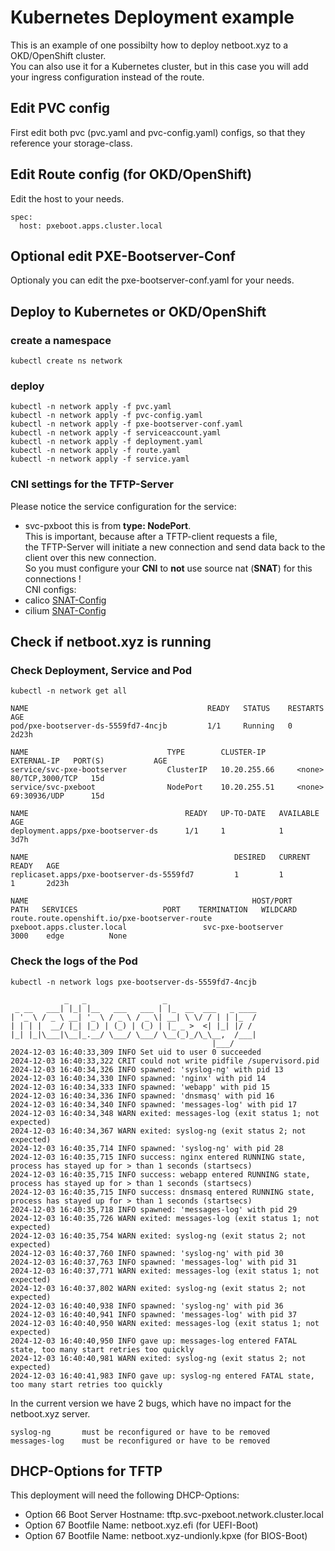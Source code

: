 # Kubernetes Deployment example

This is an example of one possibilty how to deploy netboot.xyz to a OKD/OpenShift cluster.  
You can also use it for a Kubernetes cluster, but in this case you will add your ingress configuration instead of the route.

## Edit PVC config

First edit both pvc (pvc.yaml and pvc-config.yaml) configs, so that they reference your storage-class.

## Edit Route config (for OKD/OpenShift)

Edit the host to your needs.
```
spec:
  host: pxeboot.apps.cluster.local
```

## Optional edit PXE-Bootserver-Conf

Optionaly you can edit the pxe-bootserver-conf.yaml for your needs.

## Deploy to Kubernetes or OKD/OpenShift

### create a namespace

```
kubectl create ns network
```

### deploy

```
kubectl -n network apply -f pvc.yaml
kubectl -n network apply -f pvc-config.yaml
kubectl -n network apply -f pxe-bootserver-conf.yaml
kubectl -n network apply -f serviceaccount.yaml
kubectl -n network apply -f deployment.yaml
kubectl -n network apply -f route.yaml
kubectl -n network apply -f service.yaml
```

### CNI settings for the TFTP-Server

Please notice the service configuration for the service:
- svc-pxboot
this is from **type: NodePort**.  
This is important, because after a TFTP-client requests a file,  
the TFTP-Server will initiate a new connection and send data back to the client over this new connection.  
So you must configure your **CNI** to **not** use source nat (**SNAT**) for this connections !  
CNI configs:
- calico [SNAT-Config](https://docs.tigera.io/calico/latest/networking/configuring/workloads-outside-cluster)
- cilium [SNAT-Config](https://docs.cilium.io/en/stable/network/concepts/masquerading/)

## Check if netboot.xyz is running

### Check Deployment, Service and Pod

```
kubectl -n network get all

NAME                                        READY   STATUS    RESTARTS   AGE
pod/pxe-bootserver-ds-5559fd7-4ncjb         1/1     Running   0          2d23h

NAME                               TYPE        CLUSTER-IP       EXTERNAL-IP   PORT(S)           AGE
service/svc-pxe-bootserver         ClusterIP   10.20.255.66     <none>        80/TCP,3000/TCP   15d
service/svc-pxeboot                NodePort    10.20.255.51     <none>        69:30936/UDP      15d

NAME                                   READY   UP-TO-DATE   AVAILABLE   AGE
deployment.apps/pxe-bootserver-ds      1/1     1            1           3d7h

NAME                                              DESIRED   CURRENT   READY   AGE
replicaset.apps/pxe-bootserver-ds-5559fd7         1         1         1       2d23h

NAME                                                  HOST/PORT                           PATH   SERVICES                   PORT    TERMINATION   WILDCARD
route.route.openshift.io/pxe-bootserver-route         pxeboot.apps.cluster.local                 svc-pxe-bootserver         3000    edge          None
```

### Check the logs of the Pod

```
kubectl -n network logs pxe-bootserver-ds-5559fd7-4ncjb

            _   _                 _
 _ __   ___| |_| |__   ___   ___ | |_  __  ___   _ ____
| '_ \ / _ \ __| '_ \ / _ \ / _ \| __| \ \/ / | | |_  /
| | | |  __/ |_| |_) | (_) | (_) | |_ _ >  <| |_| |/ /
|_| |_|\___|\__|_.__/ \___/ \___/ \__(_)_/\_\__,  /___|
                                             |___/
2024-12-03 16:40:33,309 INFO Set uid to user 0 succeeded
2024-12-03 16:40:33,322 CRIT could not write pidfile /supervisord.pid
2024-12-03 16:40:34,326 INFO spawned: 'syslog-ng' with pid 13
2024-12-03 16:40:34,330 INFO spawned: 'nginx' with pid 14
2024-12-03 16:40:34,333 INFO spawned: 'webapp' with pid 15
2024-12-03 16:40:34,336 INFO spawned: 'dnsmasq' with pid 16
2024-12-03 16:40:34,340 INFO spawned: 'messages-log' with pid 17
2024-12-03 16:40:34,348 WARN exited: messages-log (exit status 1; not expected)
2024-12-03 16:40:34,367 WARN exited: syslog-ng (exit status 2; not expected)
2024-12-03 16:40:35,714 INFO spawned: 'syslog-ng' with pid 28
2024-12-03 16:40:35,715 INFO success: nginx entered RUNNING state, process has stayed up for > than 1 seconds (startsecs)
2024-12-03 16:40:35,715 INFO success: webapp entered RUNNING state, process has stayed up for > than 1 seconds (startsecs)
2024-12-03 16:40:35,715 INFO success: dnsmasq entered RUNNING state, process has stayed up for > than 1 seconds (startsecs)
2024-12-03 16:40:35,718 INFO spawned: 'messages-log' with pid 29
2024-12-03 16:40:35,726 WARN exited: messages-log (exit status 1; not expected)
2024-12-03 16:40:35,754 WARN exited: syslog-ng (exit status 2; not expected)
2024-12-03 16:40:37,760 INFO spawned: 'syslog-ng' with pid 30
2024-12-03 16:40:37,763 INFO spawned: 'messages-log' with pid 31
2024-12-03 16:40:37,771 WARN exited: messages-log (exit status 1; not expected)
2024-12-03 16:40:37,802 WARN exited: syslog-ng (exit status 2; not expected)
2024-12-03 16:40:40,938 INFO spawned: 'syslog-ng' with pid 36
2024-12-03 16:40:40,941 INFO spawned: 'messages-log' with pid 37
2024-12-03 16:40:40,950 WARN exited: messages-log (exit status 1; not expected)
2024-12-03 16:40:40,950 INFO gave up: messages-log entered FATAL state, too many start retries too quickly
2024-12-03 16:40:40,981 WARN exited: syslog-ng (exit status 2; not expected)
2024-12-03 16:40:41,983 INFO gave up: syslog-ng entered FATAL state, too many start retries too quickly
```
In the current version we have 2 bugs, which have no impact for the netboot.xyz server.
```
syslog-ng       must be reconfigured or have to be removed
messages-log    must be reconfigured or have to be removed
```

## DHCP-Options for TFTP

This deployment will need the following DHCP-Options:
- Option 66 Boot Server Hostname: tftp.svc-pxeboot.network.cluster.local
- Option 67 Bootfile Name:        netboot.xyz.efi            (for UEFI-Boot)
- Option 67 Bootfile Name:        netboot.xyz-undionly.kpxe  (for BIOS-Boot)


